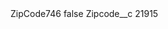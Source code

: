 <?xml version="1.0" encoding="UTF-8"?>
<CustomMetadata xmlns="http://soap.sforce.com/2006/04/metadata" xmlns:xsi="http://www.w3.org/2001/XMLSchema-instance" xmlns:xsd="http://www.w3.org/2001/XMLSchema">
    <label>ZipCode746</label>
    <protected>false</protected>
    <values>
        <field>Zipcode__c</field>
        <value xsi:type="xsd:string">21915</value>
    </values>
</CustomMetadata>
